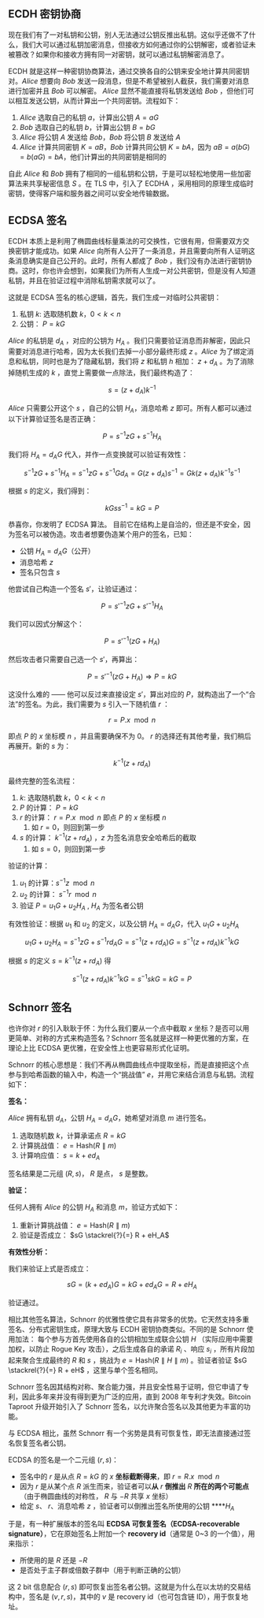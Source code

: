 ## ECDH 密钥协商

现在我们有了一对私钥和公钥，别人无法通过公钥反推出私钥。这似乎还做不了什么，我们大可以通过私钥加密消息，但接收方如何通过你的公钥解密，或者验证未被篡改？如果你和接收方拥有同一对密钥，就可以通过私钥解密消息了。

ECDH 就是这样一种密钥协商算法，通过交换各自的公钥来安全地计算共同密钥对。$Alice$ 想要向 $Bob$ 发送一段消息，但是不希望被别人截获，我们需要对消息进行加密并且 $Bob$ 可以解密。 $Alice$ 显然不能直接将私钥发送给 $Bob$ ，但他们可以相互发送公钥，从而计算出一个共同密钥。流程如下：

1. $Alice$  选取自己的私钥 $a$，计算出公钥 $A = aG$
2. $Bob$  选取自己的私钥 $b$，计算出公钥  $B=bG$
3. $Alice$ 将公钥  $A$ 发送给 $Bob$，$Bob$ 将公钥 $B$ 发送给 $A$
4. $Alice$  计算共同密钥 $K = aB$，$Bob$ 计算共同公钥 $K = bA$，因为 $aB = a(bG) = b(aG) = bA$，他们计算出的共同密钥是相同的

自此 $Alice$ 和 $Bob$ 拥有了相同的一组私钥和公钥，于是可以轻松地使用一些加密算法来共享秘密信息 $S$ 。在 TLS 中，引入了 ECDHA ，采用相同的原理生成临时密钥，使得客户端和服务器之间可以安全地传输数据。

## **ECDSA 签名**

ECDH 本质上是利用了椭圆曲线标量乘法的可交换性，它很有用，但需要双方交换密钥才能成功。如果 $Alice$ 向所有人公开了一条消息，并且需要向所有人证明这条消息确实是自己公开的。此时，所有人都成了 $Bob$ ，我们没有办法进行密钥协商。这时，你也许会想到，如果我们为所有人生成一对公共密钥，但是没有人知道私钥，并且在验证过程中消除私钥需求就可以了。

这就是 ECDSA 签名的核心逻辑，首先，我们生成一对临时公共密钥：

1. 私钥 $k$: 选取随机数 $k$，$0<k<n$
2. 公钥： $P=kG$

$Alice$ 的私钥是 $d_A$ ，对应的公钥为 $H_A$ 。我们只需要验证消息而非解密，因此只需要对消息进行哈希，因为太长我们去掉一小部分最终形成 $z$ 。$Alice$ 为了绑定消息和私钥，同时也是为了隐藏私钥，我们将 $z$ 和私钥 $h$ 相加： $z + d_A$ 。为了消除掉随机生成的 $k$ ，直觉上需要做一点除法，我们最终构造了：

$$
s=(z+d_A)k^{-1}
$$

$Alice$ 只需要公开这个 $s$ ，自己的公钥 $H_A$，消息哈希 $z$ 即可。所有人都可以通过以下计算验证签名是否正确：

$$
P=s^{-1}zG+s^{-1}H_A
$$

我们将 $H_A=d_AG$ 代入，并作一点变换就可以验证有效性：

$$
s^{-1}zG+s^{-1}H_A=s^{-1}zG+s^{-1}Gd_A=G(z+d_A)s^{-1}=Gk(z+d_A)k^{-1}s^{-1}
$$

根据 $s$ 的定义，我们得到：

$$
kGss^{-1}=kG=P
$$

恭喜你，你发明了 ECDSA 算法。 目前它在结构上是自洽的，但还是不安全，因为签名可以被伪造。攻击者想要伪造某个用户的签名，已知：

- 公钥 $H_A = d_A G$（公开）
- 消息哈希 $z$
- 签名只包含 $s$

他尝试自己构造一个签名 $s'$，让验证通过：

$$
P = s'^{-1} z G + s'^{-1} H_A
$$

我们可以因式分解这个：

$$
P = s'^{-1}(z G + H_A)
$$

然后攻击者只需要自己选一个 $s'$，再算出：

$$
P = s'^{-1}(z G + H_A) \Rightarrow P = kG
$$

这没什么难的 —— 他可以反过来直接设定 $s'$，算出对应的 $P$，就构造出了一个“合法”的签名。为此，我们需要为 $s$ 引入一下随机值 $r$ ：

$$
r=P.x \mod n
$$

即点 $P$ 的 $x$ 坐标模 $n$ ，并且需要确保不为 $0$。 $r$ 的选择还有其他考量，我们稍后再展开。新的 $s$ 为：

$$
k^{-1}(z+rd_A) 
$$

最终完整的签名流程：

1. $k$: 选取随机数 $k$，$0<k<n$
2. $P$ 的计算： $P=kG$
3. $r$ 的计算： $r=P.x \mod n$ 即点 $P$ 的 $x$ 坐标模 $n$
    1. 如 $r = 0$，则回到第一步
4. $s$ 的计算： $k^{-1}(z+rd_A)$ ，$z$ 为签名消息安全哈希后的截取
    1. 如 $s=0$，则回到第一步

验证的计算：

1. $u_1$ 的计算：$s^{-1}z \mod n$
2. $u_2$ 的计算： $s^{-1}r \mod n$
3. 验证 $P=u_1G + u_2H_A$ , $H_A$ 为签名者公钥

有效性验证：根据 $u_1$ 和 $u_2$ 的定义，以及公钥 $H_A = d_AG$，代入 $u_1G + u_2H_A$

$$
u_1G + u_2H_A = s^{-1}zG + s^{-1}rd_AG = s^{-1}(z+rd_A)G = s^{-1}(z+rd_A)k^{-1}kG
$$

根据 $s$  的定义 $s = k^{-1}(z+rd_A)$ 得 

$$
s^{-1}(z+rd_A)k^{-1}kG = s^{-1}skG = kG = P
$$

## **Schnorr 签名**

也许你对 $r$ 的引入耿耿于怀：为什么我们要从一个点中截取 $x$ 坐标？是否可以用更简单、对称的方式来构造签名？Schnorr 签名就是这样一种更优雅的方案，在理论上比 ECDSA 更优雅，在安全性上也更容易形式化证明。

Schnorr 的核心思想是：我们不再从椭圆曲线点中提取坐标，而是直接把这个点参与到哈希函数的输入中，构造一个“挑战值” $e$，并用它来结合消息与私钥。流程如下：

**签名：**

$Alice$ 拥有私钥 $d_A$，公钥 $H_A = d_A G$，她希望对消息 $m$ 进行签名。

1. 选取随机数 $k$，计算承诺点 $R = kG$
2. 计算挑战值： $e = \text{Hash}(R \parallel m)$
3. 计算响应值： $s = k + ed_A$

签名结果是二元组 $(R, s)$， $R$ 是点， $s$ 是整数。

**验证：**

任何人拥有 $Alice$ 的公钥 $H_A$ 和消息 $m$，验证方式如下：

1. 重新计算挑战值： $e = \text{Hash}(R \parallel m)$
2. 验证是否成立： $sG \stackrel{?}{=} R + eH_A$

**有效性分析：**

我们来验证上式是否成立：

$$
sG = (k + ed_A)G = kG + ed_A G = R + eH_A
$$

验证通过。

相比其他签名算法，Schnorr 的优雅性使它具有非常多的优势。它天然支持多重签名、分布式密钥生成，原理大致与 ECDH 密钥协商类似。不同的是 Schnorr 使用加法： 每个参与方首先使用各自的公钥相加生成联合公钥 $H$ （实际应用中需要加权，以防止 Rogue Key 攻击），之后生成各自的承诺 $R_i$ 、响应 $s_i$ ，所有片段加起来聚合生成最终的 $R$ 和 $s$ ，挑战为 $e = \text{Hash}(R \parallel H \parallel m)$ 。验证者验证 $sG \stackrel{?}{=} R + eH$ ，这里与单个签名相同。

Schnorr 签名因其结构对称、聚合能力强，并且安全性易于证明，但它申请了专利，因此多年来并没有得到更为广泛的应用，直到 2008 年专利才失效。Bitcoin Taproot 升级开始引入了 Schnorr 签名，以允许聚合签名以及其他更为丰富的功能。

与 ECDSA 相比，虽然 Schnorr 有一个劣势是具有可恢复性，即无法直接通过签名恢复签名者公钥。

ECDSA 的签名是一个二元组 $(r, s)$：

- 签名中的 $r$ 是从点 $R = kG$ 的 $x$ **坐标截断得来**，即 $r = R.x \mod n$
- 因为 $r$ 是从某个点 $R$ 派生而来，验证者可以**从** $r$ **倒推出** $R$ **所在的两个可能点**（由于椭圆曲线的对称性， $R$ 与 $-R$ 共享 $x$ 坐标）
- 给定 $s$、 $r$、消息哈希 $z$ ，验证者可以倒推出签名所使用的公钥 ****$H_A$

于是，有一种扩展版本的签名叫 **ECDSA 可恢复签名（ECDSA-recoverable signature）**，它在原始签名上附加一个 **recovery id**（通常是 0~3 的一个值），用来指示：

- 所使用的是 $R$ 还是 $-R$
- 是否处于主子群或倍数子群中（用于判断正确的公钥）

这 2 bit 信息配合 $(r, s)$ 即可恢复出签名者公钥。这就是为什么在以太坊的交易结构中，签名是 $(v, r, s)$，其中的 $v$ 是 recovery id（也可包含链 ID），用于恢复地址。